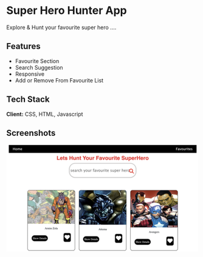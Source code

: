 
# Super Hero Hunter App

Explore & Hunt your favourite super hero ....



## Features

- Favourite Section
- Search Suggestion
- Responsive
- Add or Remove From Favourite List


## Tech Stack

**Client:** CSS, HTML, Javascript



## Screenshots

![App Screenshot](https://github.com/AvasBrahma/SuperHeroHunterApp/blob/master/Images/SuperHeroHunterApp.png)

